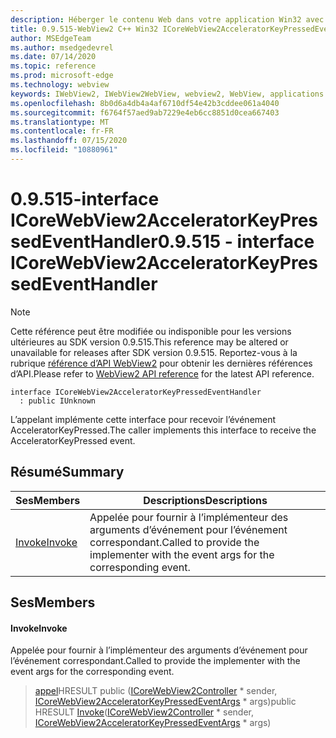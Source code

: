 ```yaml
---
description: Héberger le contenu Web dans votre application Win32 avec le contrôle Microsoft Edge WebView2
title: 0.9.515-WebView2 C++ Win32 ICoreWebView2AcceleratorKeyPressedEventHandler
author: MSEdgeTeam
ms.author: msedgedevrel
ms.date: 07/14/2020
ms.topic: reference
ms.prod: microsoft-edge
ms.technology: webview
keywords: IWebView2, IWebView2WebView, webview2, WebView, applications Win32, Win32, Edge, ICoreWebView2, ICoreWebView2Controller, contrôle de navigateur, html Edge
ms.openlocfilehash: 8b0d6a4db4a4af6710df54e42b3cddee061a4040
ms.sourcegitcommit: f6764f57aed9ab7229e4eb6cc8851d0cea667403
ms.translationtype: MT
ms.contentlocale: fr-FR
ms.lasthandoff: 07/15/2020
ms.locfileid: "10880961"
---
```

# <span data-ttu-id="581ee-104">0.9.515-interface ICoreWebView2AcceleratorKeyPressedEventHandler</span><span class="sxs-lookup"><span data-stu-id="581ee-104">0.9.515 - interface ICoreWebView2AcceleratorKeyPressedEventHandler</span></span> 

> [!NOTE]
> <span data-ttu-id="581ee-105">Cette référence peut être modifiée ou indisponible pour les versions ultérieures au SDK version 0.9.515.</span><span class="sxs-lookup"><span data-stu-id="581ee-105">This reference may be altered or unavailable for releases after SDK version 0.9.515.</span></span> <span data-ttu-id="581ee-106">Reportez-vous à la rubrique [référence d’API WebView2](../../../webview2-api-reference.md) pour obtenir les dernières références d’API.</span><span class="sxs-lookup"><span data-stu-id="581ee-106">Please refer to [WebView2 API reference](../../../webview2-api-reference.md) for the latest API reference.</span></span>

```
interface ICoreWebView2AcceleratorKeyPressedEventHandler
  : public IUnknown
```

<span data-ttu-id="581ee-107">L’appelant implémente cette interface pour recevoir l’événement AcceleratorKeyPressed.</span><span class="sxs-lookup"><span data-stu-id="581ee-107">The caller implements this interface to receive the AcceleratorKeyPressed event.</span></span>

## <span data-ttu-id="581ee-108">Résumé</span><span class="sxs-lookup"><span data-stu-id="581ee-108">Summary</span></span>

 <span data-ttu-id="581ee-109">Ses</span><span class="sxs-lookup"><span data-stu-id="581ee-109">Members</span></span>                        | <span data-ttu-id="581ee-110">Descriptions</span><span class="sxs-lookup"><span data-stu-id="581ee-110">Descriptions</span></span>
--------------------------------|---------------------------------------------
[<span data-ttu-id="581ee-111">Invoke</span><span class="sxs-lookup"><span data-stu-id="581ee-111">Invoke</span></span>](#invoke) | <span data-ttu-id="581ee-112">Appelée pour fournir à l’implémenteur des arguments d’événement pour l’événement correspondant.</span><span class="sxs-lookup"><span data-stu-id="581ee-112">Called to provide the implementer with the event args for the corresponding event.</span></span>

## <span data-ttu-id="581ee-113">Ses</span><span class="sxs-lookup"><span data-stu-id="581ee-113">Members</span></span>

#### <span data-ttu-id="581ee-114">Invoke</span><span class="sxs-lookup"><span data-stu-id="581ee-114">Invoke</span></span> 

<span data-ttu-id="581ee-115">Appelée pour fournir à l’implémenteur des arguments d’événement pour l’événement correspondant.</span><span class="sxs-lookup"><span data-stu-id="581ee-115">Called to provide the implementer with the event args for the corresponding event.</span></span>

> <span data-ttu-id="581ee-116">[appel](#invoke)HRESULT public ([ICoreWebView2Controller](icorewebview2controller.md) \* sender, [ICoreWebView2AcceleratorKeyPressedEventArgs](icorewebview2acceleratorkeypressedeventargs.md) \* args)</span><span class="sxs-lookup"><span data-stu-id="581ee-116">public HRESULT [Invoke](#invoke)([ICoreWebView2Controller](icorewebview2controller.md) \* sender, [ICoreWebView2AcceleratorKeyPressedEventArgs](icorewebview2acceleratorkeypressedeventargs.md) \* args)</span></span>

